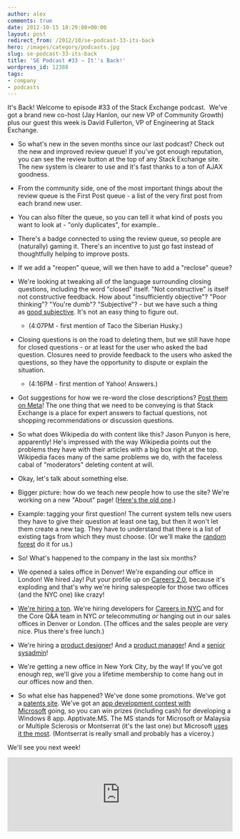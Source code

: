 ```yaml
---
author: alex
comments: true
date: 2012-10-15 18:29:08+00:00
layout: post
redirect_from: /2012/10/se-podcast-33-its-back
hero: /images/category/podcasts.jpg
slug: se-podcast-33-its-back
title: 'SE Podcast #33 – It''s Back!'
wordpress_id: 12388
tags:
- company
- podcasts
---
```


It's Back! Welcome to episode #33 of the Stack Exchange podcast.  We've got a brand new co-host (Jay Hanlon, our new VP of Community Growth) plus our guest this week is David Fullerton, VP of Engineering at Stack Exchange.



	
  * So what's new in the seven months since our last podcast? Check out the new and improved review queue! If you've got enough reputation, you can see the review button at the top of any Stack Exchange site. The new system is clearer to use and it's fast thanks to a ton of AJAX goodness.

	
  * From the community side, one of the most important things about the review queue is the First Post queue - a list of the very first post from each brand new user.

	
  * You can also filter the queue, so you can tell it what kind of posts you want to look at - "only duplicates", for example..

	
  * There's a badge connected to using the review queue, so people are (naturally) gaming it. There's an incentive to just go fast instead of thoughtfully helping to improve posts.

	
  * If we add a "reopen" queue, will we then have to add a "reclose" queue?

	
  * We're looking at tweaking all of the language surrounding closing questions, including the word "closed" itself. "Not constructive" is itself not constructive feedback. How about "insufficiently objective"? "Poor thinking"? "You're dumb"? "Subjective"? - but we have such a thing as [good subjective](http://blog.stackoverflow.com/2010/09/good-subjective-bad-subjective/). It's not an easy thing to figure out.

	
    * (4:07PM - first mention of Taco the Siberian Husky.)




	
  * Closing questions is on the road to deleting them, but we still have hope for closed questions - or at least for the user who asked the bad question. Closures need to provide feedback to the users who asked the questions, so they have the opportunity to dispute or explain the situation.

	
    * (4:16PM - first mention of Yahoo! Answers.)




	
  * Got suggestions for how we re-word the close descriptions? [Post them on Meta](http://meta.stackoverflow.com/)! The one thing that we need to be conveying is that Stack Exchange is a place for expert answers to factual questions, not shopping recommendations or discussion questions.

	
  * So what does Wikipedia do with content like this? Jason Punyon is here, apparently! He's impressed with the way Wikipedia points out the problems they have with their articles with a big box right at the top. Wikipedia faces many of the same problems we do, with the faceless cabal of "moderators" deleting content at will.

	
  * Okay, let's talk about something else.

	
  * Bigger picture: how do we teach new people how to use the site? We're working on a new "About" page! ([Here's the old one](http://stackoverflow.com/about).)

	
  * Example: tagging your first question! The current system tells new users they have to give their question at least one tag, but then it won't let them create a new tag. They have to understand that there is a list of existing tags from which they must choose. (Or we'll make the [random forest](https://en.wikipedia.org/wiki/Random_forests) do it for us.)

	
  * So! What's happened to the company in the last six months?

	
  * We opened a sales office in Denver! We're expanding our office in London! We hired Jay! Put your profile up on [Careers 2.0](http://careers.stackoverflow.com/), because it's exploding and that's why we're hiring salespeople for those two offices (and the NYC one) like crazy!

	
  * [We're hiring a ton](http://stackexchange.com/about/hiring). We're hiring developers for [Careers in NYC](http://careers.stackoverflow.com/jobs/16279/stack-overflow-careers-developer-new-york-stack-exchange) and for the Core Q&A team in NYC _or_ telecommuting _or_ hanging out in our sales offices in Denver or London. (The offices and the sales people are very nice. Plus there's free lunch.)

	
  * We're hiring a [product designer](http://careers.stackoverflow.com/jobs/24481/product-designer-stack-exchange)! And a [product manager](http://careers.stackoverflow.com/jobs/23227/stack-exchange-product-manager-stack-exchange)! And a [senior sysadmin](http://careers.stackoverflow.com/jobs/24001/senior-systems-administrator-stack-exchange)!

	
  * We're getting a new office in New York City, by the way! If you've got enough rep, we'll give you a lifetime membership to come hang out in our offices now and then.

	
  * So what else has happened? We've done some promotions. We've got a [patents site](http://askpatents.com/). We've got an [app development contest with Microsoft](http://apptivate.ms/) going, so you can win prizes (including cash) for developing a Windows 8 app. Apptivate.MS. The MS stands for Microsoft or Malaysia or Multiple Sclerosis or Montserrat (it's the last one) but Microsoft [uses it the most](https://en.wikipedia.org/wiki/.ms). (Montserrat is really small and probably has a viceroy.)


We'll see you next week!


<iframe src="http://w.soundcloud.com/player/?url=http%3A%2F%2Fapi.soundcloud.com%2Ftracks%2F63521866&amp;show_artwork=true" frameborder="no" scrolling="no" width="100%" height="166"></iframe></p>